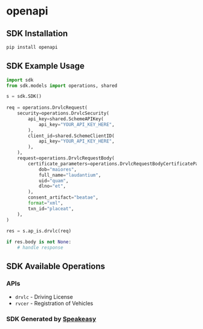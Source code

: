 # openapi

<!-- Start SDK Installation -->
## SDK Installation

```bash
pip install openapi
```
<!-- End SDK Installation -->

## SDK Example Usage
<!-- Start SDK Example Usage -->
```python
import sdk
from sdk.models import operations, shared

s = sdk.SDK()
    
req = operations.DrvlcRequest(
    security=operations.DrvlcSecurity(
        api_key=shared.SchemeAPIKey(
            api_key="YOUR_API_KEY_HERE",
        ),
        client_id=shared.SchemeClientID(
            api_key="YOUR_API_KEY_HERE",
        ),
    ),
    request=operations.DrvlcRequestBody(
        certificate_parameters=operations.DrvlcRequestBodyCertificateParameters(
            dob="maiores",
            full_name="laudantium",
            uid="quam",
            dlno="et",
        ),
        consent_artifact="beatae",
        format="xml",
        txn_id="placeat",
    ),
)
    
res = s.ap_is.drvlc(req)

if res.body is not None:
    # handle response
```
<!-- End SDK Example Usage -->

<!-- Start SDK Available Operations -->
## SDK Available Operations

### APIs

* `drvlc` - Driving License
* `rvcer` - Registration of Vehicles

<!-- End SDK Available Operations -->

### SDK Generated by [Speakeasy](https://docs.speakeasyapi.dev/docs/using-speakeasy/client-sdks)

